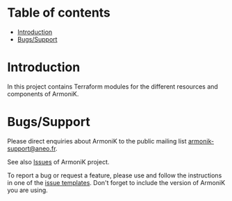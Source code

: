 # Table of contents

- [Introduction](#introduction)
- [Bugs/Support](#bugssupport)

# Introduction

In this project contains Terraform modules for the different resources and components of ArmoniK.

# Bugs/Support

Please direct enquiries about ArmoniK to the public mailing
list [armonik-support@aneo.fr](mailto:armonik-support@aneo.fr).

See also [Issues](https://github.com/aneoconsulting/ArmoniK/issues) of ArmoniK project.

To report a bug or request a feature, please use and follow the instructions in one of
the [issue templates](https://github.com/aneoconsulting/ArmoniK/issues/new/choose). Don't forget to include the version
of ArmoniK you are using.
